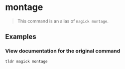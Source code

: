 # montage

> This command is an alias of `magick montage`.

## Examples

### View documentation for the original command

```bash
tldr magick montage
```
